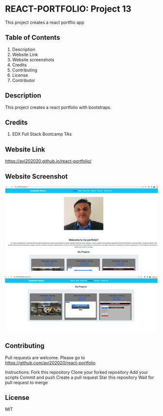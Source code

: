 # REACT-PORTFOLIO: Project 13
  This project creates a react portflio app

## Table of Contents

1. Description
2. Website Link
3. Website screenshots
4. Credits
5. Contributing
6. License
7. Contributor

## Description

This project creates a react portfolio with bootstraps.

## Credits

1. EDX Full Stack Bootcamp TAs

## Website Link

https://avi202020.github.io/react-portfolio/

## Website Screenshot

![Screenshot](https://github.com/avi202020/react-portfolio/blob/main/public/images/react_portfolio_app.png)

![Screenshot](https://github.com/avi202020/react-portfolio/blob/main/public/images/react_portfolio_app2.png)


## Contributing

Pull requests are welcome. Please go to https://github.com/avi202020/react-portfolio

Instructions: Fork this repository Clone your forked repository Add your scripts Commit and push Create a pull request Star this repository Wait for pull request to merge

## License

MIT